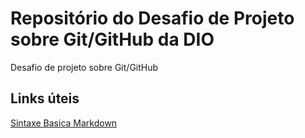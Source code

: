 # Repositório do Desafio de Projeto sobre Git/GitHub da DIO
Desafio de projeto sobre Git/GitHub

## Links úteis
[Sintaxe Basica Markdown](https://www.markdownguide.org/basic-syntax/)
